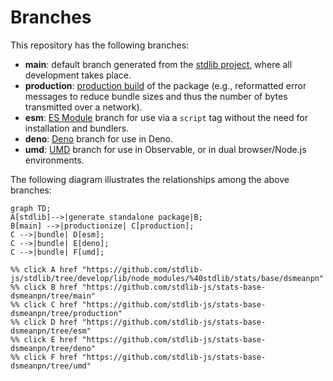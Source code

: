 <!--

@license Apache-2.0

Copyright (c) 2022 The Stdlib Authors.

Licensed under the Apache License, Version 2.0 (the "License");
you may not use this file except in compliance with the License.
You may obtain a copy of the License at

    http://www.apache.org/licenses/LICENSE-2.0

Unless required by applicable law or agreed to in writing, software
distributed under the License is distributed on an "AS IS" BASIS,
WITHOUT WARRANTIES OR CONDITIONS OF ANY KIND, either express or implied.
See the License for the specific language governing permissions and
limitations under the License.

-->

# Branches

This repository has the following branches:

-   **main**: default branch generated from the [stdlib project][stdlib-url], where all development takes place.
-   **production**: [production build][production-url] of the package (e.g., reformatted error messages to reduce bundle sizes and thus the number of bytes transmitted over a network).
-   **esm**: [ES Module][esm-url] branch for use via a `script` tag without the need for installation and bundlers.
-   **deno**: [Deno][deno-url] branch for use in Deno.
-   **umd**: [UMD][umd-url] branch for use in Observable, or in dual browser/Node.js environments.

The following diagram illustrates the relationships among the above branches:

```mermaid
graph TD;
A[stdlib]-->|generate standalone package|B;
B[main] -->|productionize| C[production];
C -->|bundle| D[esm];
C -->|bundle| E[deno];
C -->|bundle| F[umd];

%% click A href "https://github.com/stdlib-js/stdlib/tree/develop/lib/node_modules/%40stdlib/stats/base/dsmeanpn"
%% click B href "https://github.com/stdlib-js/stats-base-dsmeanpn/tree/main"
%% click C href "https://github.com/stdlib-js/stats-base-dsmeanpn/tree/production"
%% click D href "https://github.com/stdlib-js/stats-base-dsmeanpn/tree/esm"
%% click E href "https://github.com/stdlib-js/stats-base-dsmeanpn/tree/deno"
%% click F href "https://github.com/stdlib-js/stats-base-dsmeanpn/tree/umd"
```

[stdlib-url]: https://github.com/stdlib-js/stdlib/tree/develop/lib/node_modules/%40stdlib/stats/base/dsmeanpn
[production-url]: https://github.com/stdlib-js/stats-base-dsmeanpn/tree/production
[deno-url]: https://github.com/stdlib-js/stats-base-dsmeanpn/tree/deno
[umd-url]: https://github.com/stdlib-js/stats-base-dsmeanpn/tree/umd
[esm-url]: https://github.com/stdlib-js/stats-base-dsmeanpn/tree/esm